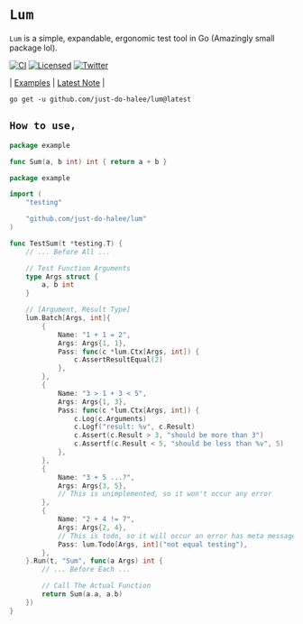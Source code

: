 
# **`Lum`**

`Lum` is a simple, expandable, ergonomic test tool in Go (Amazingly small package lol).

[![CI][ci-badge]][ci-url]
[![Licensed][license-badge]][license-url]
[![Twitter][twitter-badge]][twitter-url]

[ci-badge]: https://github.com/just-do-halee/lum/actions/workflows/ci.yml/badge.svg
[license-badge]: https://img.shields.io/github/license/just-do-halee/lum?labelColor=383636
[twitter-badge]: https://img.shields.io/twitter/follow/do_halee?style=flat&logo=twitter&color=4a4646&labelColor=333131&label=just-do-halee
[ci-url]: https://github.com/just-do-halee/lum/actions
[twitter-url]: https://twitter.com/do_halee
[license-url]: https://github.com/just-do-halee/lum

| [Examples](./examples/) | [Latest Note](./CHANGELOG.md) |

```shell
go get -u github.com/just-do-halee/lum@latest
```

## **`How to use,`**

```go
package example

func Sum(a, b int) int { return a + b }
```

```go
package example

import (
    "testing"

    "github.com/just-do-halee/lum"
)

func TestSum(t *testing.T) {
    // ... Before All ...

    // Test Function Arguments
    type Args struct {
        a, b int
    }

    // [Argument, Result Type]
    lum.Batch[Args, int]{
        {
            Name: "1 + 1 = 2",
            Args: Args{1, 1},
            Pass: func(c *lum.Ctx[Args, int]) {
                c.AssertResultEqual(2)
            },
        },
        {
            Name: "3 > 1 + 3 < 5",
            Args: Args{1, 3},
            Pass: func(c *lum.Ctx[Args, int]) {
                c.Log(c.Arguments)
                c.Logf("result: %v", c.Result)
                c.Assert(c.Result > 3, "should be more than 3")
                c.Assertf(c.Result < 5, "should be less than %v", 5)
            },
        },
        {
            Name: "3 + 5 ...?",
            Args: Args{3, 5},
            // This is unimplemented, so it won't occur any error
        },
        {
            Name: "2 + 4 != 7",
            Args: Args{2, 4},
            // This is todo, so it will occur an error has meta message
            Pass: lum.Todo[Args, int]("not equal testing"),
        },
    }.Run(t, "Sum", func(a Args) int {
        // ... Before Each ...

        // Call The Actual Function
        return Sum(a.a, a.b)
    })
}
```
